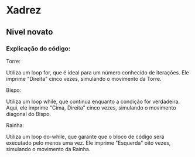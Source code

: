 # Xadrez
## Nivel novato
### Explicação do código:
Torre:

Utiliza um loop for, que é ideal para um número conhecido de iterações. Ele imprime "Direita" cinco vezes, simulando o movimento da Torre.

Bispo:

Utiliza um loop while, que continua enquanto a condição for verdadeira. Aqui, ele imprime "Cima, Direita" cinco vezes, simulando o movimento diagonal do Bispo.

Rainha:

Utiliza um loop do-while, que garante que o bloco de código será executado pelo menos uma vez. Ele imprime "Esquerda" oito vezes, simulando o movimento da Rainha.
